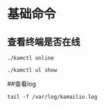# 基础命令

## 查看终端是否在线
```
./kamctl online 

```


```
./kamctl ul show
```

##查看log

```
tail -f /var/log/kamailio.log
```




